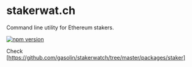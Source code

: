# stakerwat.ch
Command line utility for Ethereum stakers.

[![npm version](https://badge.fury.io/js/staker.svg)](https://www.npmjs.com/package/staker)

Check [https://github.com/gasolin/stakerwatch/tree/master/packages/staker]
